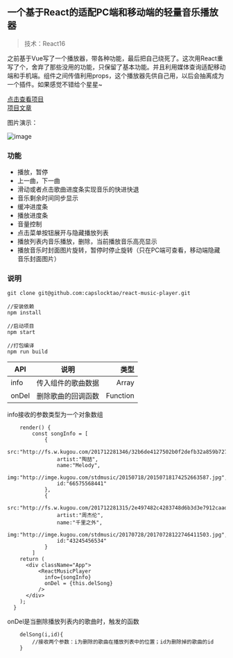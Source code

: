 ## 一个基于React的适配PC端和移动端的轻量音乐播放器

> 技术：React16

之前基于Vue写了一个播放器，带各种功能，最后把自己绕死了。这次用React重写了个，舍弃了那些没用的功能，只保留了基本功能。并且利用媒体查询适配移动端和手机端。组件之间传值利用props，这个播放器先供自己用，以后会抽离成为一个插件。如果感觉不错给个星星~

[点击查看项目](http://www.wwwprince.cn/build/index.html)</br>
[项目文章](https://segmentfault.com/a/1190000012628577)

图片演示：

![image](https://github.com/capslocktao/react-music-player/blob/master/show.gif)

### 功能
 * 播放，暂停
 * 上一曲，下一曲
 * 滑动或者点击歌曲进度条实现音乐的快进快退
 * 音乐剩余时间同步显示
 * 缓冲进度条
 * 播放进度条
 * 音量控制
 * 点击菜单按钮展开与隐藏播放列表
 * 播放列表内音乐播放，删除，当前播放音乐高亮显示
 * 播放音乐时封面图片旋转，暂停时停止旋转（只在PC端可查看，移动端隐藏音乐封面图片）


### 说明
```
git clone git@github.com:capslocktao/react-music-player.git

//安装依赖
npm install

//启动项目
npm start

//打包编译
npm run build
```

| API           | 说明               | 类型      |
| ------------- |:------------------:| --------:|
| info          | 传入组件的歌曲数据    | Array    |
| onDel         | 删除歌曲的回调函数    | Function |

info接收的参数类型为一个对象数组
```
    render() {
        const songInfo = [
            {
                src:"http://fs.w.kugou.com/201712281346/32b6de4127502b0f2defb32a859b7278/G048/M00/1B/0F/EJQEAFYl4ZuAUSEVAEIa293rBH4619.mp3",
                artist:"陶喆",
                name:"Melody",
                img:"http://imge.kugou.com/stdmusic/20150718/20150718174252663587.jpg",
                id:"66575568441"
            },
            {
                src:"http://fs.w.kugou.com/201712281315/2e497482c4283748d6b3d3e7912caada/G010/M07/1F/1D/qoYBAFUKLG2AFwOuAD6hYqqxfPE635.mp3",
                artist:"周杰伦",
                name:"千里之外",
                img:"http://imge.kugou.com/stdmusic/20170728/20170728122746411503.jpg",
                id:"43245456534"
            }
        ]
    return (
      <div className="App">
          <ReactMusicPlayer
            info={songInfo}
            onDel = {this.delSong}
          />
      </div>
    );
  }
```
onDel是当删除播放列表内的歌曲时，触发的函数
```
    delSong(i,id){
        //接收两个参数：i为删除的歌曲在播放列表中的位置；id为删除掉的歌曲的id
    }
```
